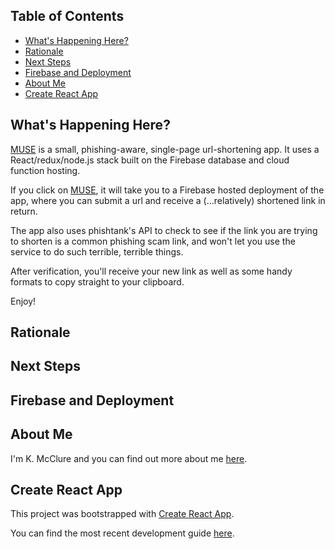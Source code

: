 ## Table of Contents

- [What's Happening Here?](#whats-up)
- [Rationale](#rationale)
- [Next Steps](#next-steps)
- [Firebase and Deployment](#firebase-and-deployment)
- [About Me](#about-me)
- [Create React App](#create-react-app)


## What's Happening Here?

[MUSE](https://url-muse.firebaseapp.com/) is a small, phishing-aware, single-page url-shortening app.
It uses a React/redux/node.js stack built on the Firebase database and cloud function hosting.

If you click on [MUSE](https://url-muse.firebaseapp.com/), it will take you to a Firebase hosted deployment
of the app, where you can submit a url and receive a (...relatively) shortened link in return.

The app also uses phishtank's API to check to see if the link you are trying to shorten is a common phishing
scam link, and won't let you use the service to do such terrible, terrible things.

After verification, you'll receive your new link as well as some handy formats to copy straight to your clipboard.

Enjoy!

## Rationale


## Next Steps


## Firebase and Deployment


## About Me

I'm K. McClure and you can find out more about me [here](http://www.koorogi.com).


## Create React App

This project was bootstrapped with [Create React App](https://github.com/facebookincubator/create-react-app).

You can find the most recent development guide [here](https://github.com/facebookincubator/create-react-app/blob/master/packages/react-scripts/template/README.md).

